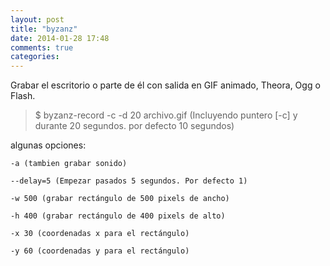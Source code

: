 ```yaml
---
layout: post
title: "byzanz"
date: 2014-01-28 17:48
comments: true
categories: 
---
```

Grabar el escritorio o parte de él con salida en GIF animado, Theora, Ogg o Flash. 

>$ byzanz-record -c -d 20 archivo.gif (Incluyendo puntero [-c] y durante 20 segundos. por defecto 10 segundos) 

algunas opciones: 

	-a (tambien grabar sonido) 

	--delay=5 (Empezar pasados 5 segundos. Por defecto 1) 

	-w 500 (grabar rectángulo de 500 pixels de ancho) 

	-h 400 (grabar rectángulo de 400 pixels de alto) 

	-x 30 (coordenadas x para el rectángulo) 

	-y 60 (coordenadas y para el rectángulo)

